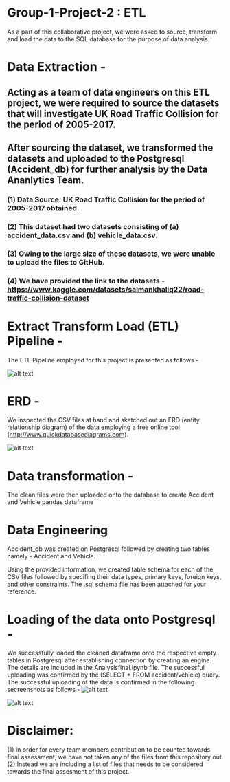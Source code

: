 # Group-1-Project-2 : ETL 

As a part of this collaborative project, we were asked to source, transform and load the data to the SQL database for the purpose of data analysis.

# Data Extraction - 
## Acting as a team of data engineers on this ETL project, we were required to source the datasets that will investigate UK Road Traffic Collision for the period of 2005-2017. 
## After sourcing the dataset, we transformed the datasets and uploaded to the Postgresql (Accident_db) for further analysis by the Data Ananlytics Team.
   ### (1) Data Source: UK Road Traffic Collision for the period of 2005-2017 obtained. 
   ### (2) This dataset had two datasets consisting of (a) accident_data.csv and (b) vehicle_data.csv. 
   ### (3) Owing to the large size of these datasets, we were unable to upload the files to GitHub.
   ### (4) We have provided the link to the datasets - https://www.kaggle.com/datasets/salmankhaliq22/road-traffic-collision-dataset
   
# Extract Transform Load (ETL) Pipeline - 
The ETL Pipeline employed for this project is presented as follows - 

![alt text](https://github.com/hibaaaldubai/Group-1-Project-2/blob/main/ETL%20Diagram.png)

# ERD -
We inspected the CSV files at hand and sketched out an ERD (entity relationship diagram) of the data employing a free online tool (http://www.quickdatabasediagrams.com). 

![alt text](https://github.com/hibaaaldubai/Group-1-Project-2/blob/main/ERD%20diagram%202.png)

# Data transformation - 
The clean files were  then uploaded onto the database to create Accident and Vehicle pandas dataframe 



# Data Engineering
Accident_db was created on Postgresql followed by creating two tables namely - Accident and Vehicle. 

Using the provided information, we created table schema for each of the CSV files followed by specifing their data types, primary keys, foreign keys, and other constraints. The .sql schema file has been attached for your reference. 

# Loading of the data onto Postgresql - 
We successfully loaded the cleaned dataframe onto the respective empty tables in Postgresql after establishing connection by creating an engine. The details are included in the Analysisfinal.ipynb file. The successful uploading was confirmed by the (SELECT * FROM accident/vehicle) query. The successful uploading of the data is confirmed in the following secreenshots as follows -
![alt text](https://github.com/hibaaaldubai/Group-1-Project-2/blob/main/Postgresql%20/Accident.png)

![alt text](https://github.com/hibaaaldubai/Group-1-Project-2/blob/main/Postgresql%20/Vehicle.png)


# Disclaimer: 
  (1) In order for every team members contribution to be counted towards final assessment, we have not taken any of the files from this repository out.             
  (2) Instead we are including a list of files that needs to be considered towards the final assesment of this project.

